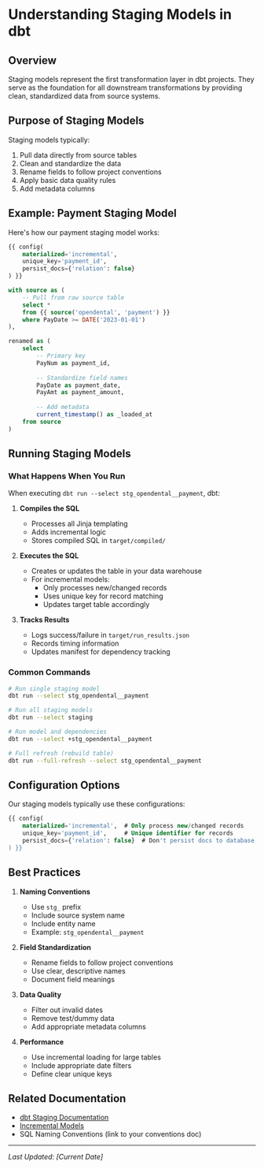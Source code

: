 # Understanding Staging Models in dbt

## Overview

Staging models represent the first transformation layer in dbt projects. They serve as the foundation for all downstream transformations by providing clean, standardized data from source systems.

## Purpose of Staging Models

Staging models typically:
1. Pull data directly from source tables
2. Clean and standardize the data
3. Rename fields to follow project conventions
4. Apply basic data quality rules
5. Add metadata columns

## Example: Payment Staging Model

Here's how our payment staging model works:

```sql
{{ config(
    materialized='incremental',
    unique_key='payment_id',
    persist_docs={'relation': false}
) }}

with source as (
    -- Pull from raw source table
    select * 
    from {{ source('opendental', 'payment') }}
    where PayDate >= DATE('2023-01-01')  
),

renamed as (
    select
        -- Primary key
        PayNum as payment_id,
        
        -- Standardize field names
        PayDate as payment_date,
        PayAmt as payment_amount,
        
        -- Add metadata
        current_timestamp() as _loaded_at
    from source
)
```

## Running Staging Models

### What Happens When You Run

When executing `dbt run --select stg_opendental__payment`, dbt:

1. **Compiles the SQL**
   - Processes all Jinja templating
   - Adds incremental logic
   - Stores compiled SQL in `target/compiled/`

2. **Executes the SQL**
   - Creates or updates the table in your data warehouse
   - For incremental models:
     - Only processes new/changed records
     - Uses unique key for record matching
     - Updates target table accordingly

3. **Tracks Results**
   - Logs success/failure in `target/run_results.json`
   - Records timing information
   - Updates manifest for dependency tracking

### Common Commands

```bash
# Run single staging model
dbt run --select stg_opendental__payment

# Run all staging models
dbt run --select staging

# Run model and dependencies
dbt run --select +stg_opendental__payment

# Full refresh (rebuild table)
dbt run --full-refresh --select stg_opendental__payment
```

## Configuration Options

Our staging models typically use these configurations:

```sql
{{ config(
    materialized='incremental',  # Only process new/changed records
    unique_key='payment_id',     # Unique identifier for records
    persist_docs={'relation': false}  # Don't persist docs to database
) }}
```

## Best Practices

1. **Naming Conventions**
   - Use `stg_` prefix
   - Include source system name
   - Include entity name
   - Example: `stg_opendental__payment`

2. **Field Standardization**
   - Rename fields to follow project conventions
   - Use clear, descriptive names
   - Document field meanings

3. **Data Quality**
   - Filter out invalid dates
   - Remove test/dummy data
   - Add appropriate metadata columns

4. **Performance**
   - Use incremental loading for large tables
   - Include appropriate date filters
   - Define clear unique keys

## Related Documentation

- [dbt Staging Documentation](https://docs.getdbt.com/docs/building-a-dbt-project/building-models)
- [Incremental Models](https://docs.getdbt.com/docs/building-a-dbt-project/building-models/incremental-models)
- SQL Naming Conventions (link to your conventions doc)

---

*Last Updated: [Current Date]* 
